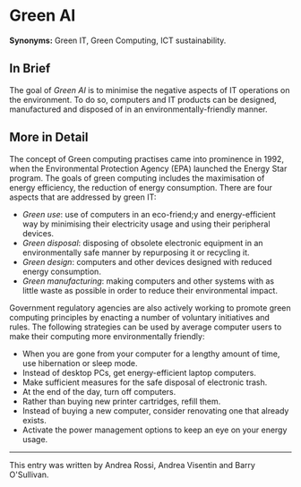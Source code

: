 # Green AI

**Synonyms:** Green IT, Green Computing, ICT sustainability.
<!-- <span style='background:red;color:white'></span> -->

## In Brief

The goal of *Green AI* is to minimise the negative aspects of IT operations on the environment. To do so, computers and IT products can be designed, manufactured and disposed of in an environmentally-friendly manner.

## More in Detail

The concept of Green computing practises came into prominence in 1992, when the Environmental Protection Agency (EPA) launched the Energy Star program. The goals of green computing includes the maximisation of energy efficiency, the reduction of energy consumption. 
There are four aspects that are addressed by green IT:
* *Green use*: use of computers in an eco-friend;y and energy-efficient way by minimising their electricity usage and using their peripheral devices.
* *Green disposal*: disposing of obsolete electronic equipment in an environmentally safe manner by repurposing it or recycling it.
* *Green design*: computers and other devices designed with reduced energy consumption.
* *Green manufacturing*: making computers and other systems with as little waste as possible in order to reduce their environmental impact.

Government regulatory agencies are also actively working to promote green computing principles by enacting a number of voluntary initiatives and rules. The following strategies can be used by average computer users to make their computing more environmentally friendly:
* When you are gone from your computer for a lengthy amount of time, use hibernation or sleep mode.
* Instead of desktop PCs, get energy-efficient laptop computers.
* Make sufficient measures for the safe disposal of electronic trash.
* At the end of the day, turn off computers.
* Rather than buying new printer cartridges, refill them.
* Instead of buying a new computer, consider renovating one that already exists.
* Activate the power management options to keep an eye on your energy usage.



---

This entry was written by Andrea Rossi, Andrea Visentin and Barry O'Sullivan.


